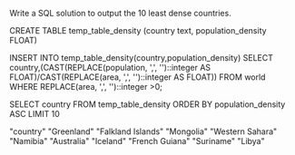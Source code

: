 Write a SQL solution to output the 10 least dense countries.

CREATE TABLE temp_table_density (country text,
population_density FLOAT)

INSERT INTO temp_table_density(country,population_density)
SELECT country,(CAST(REPLACE(population, ',', '')::integer AS FLOAT)/CAST(REPLACE(area, ',', '')::integer AS FLOAT)) FROM world WHERE REPLACE(area, ',', '')::integer >0;

SELECT country FROM temp_table_density ORDER BY population_density ASC LIMIT 10



"country"
"Greenland"
"Falkland Islands"
"Mongolia"
"Western Sahara"
"Namibia"
"Australia"
"Iceland"
"French Guiana"
"Suriname"
"Libya"